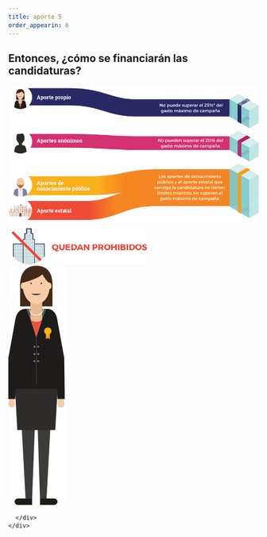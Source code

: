 ```yaml
---
title: aporte 5
order_appearin: 6
---
```


<section id="aporte-05">
  <div class="container">
    <div class="row">
      <div class="col-sm-12 col-md-12 col-lg-12">
        <h2>Entonces, ¿cómo se financiarán las candidaturas?</h2>
      </div>
      <div class="col-sm-12 col-md-12 col-lg-12">
        <div>
          <div class="row">
            <div class="col-md-9">
              <img class="img-responsive" src="/img/06-aportepropio.png" alt="aporte propio - no puede superar el 25%* del gasto máximo de campaña.">
              <img class="img-responsive" src="/img/06-aporteprivado.png" alt="aporte anónimo - no puede superar el 20% del gasto máximo de campaña.">
              <img class="img-responsive" src="/img/06-aporteprivadoyestatal.png" alt="aportes de conocimiento público y estatal - los aportes de conocimiento público y el aporte estatal que consiga la candidatura no tienen limites mientras no superen el gasto máximo de campaña.">
              <img class="imag-responsive" src="/img/06-aporteempresas.png" alt="aportes de empresa quedan prohibidos">
            </div>
            <div class="col-md-3 visible-md visible-lg">
              <img src="/img/01-candidata.png" alt="">
            </div>
          </div>
        </div>

      </div>
    </div>
  </div>
</section>